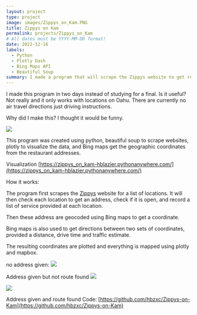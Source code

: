 ```yaml
---
layout: project
type: project
image: images/Zippys_on_Kam.PNG
title: Zippys on Kam 
permalink: projects/Zippys_on_Kam
# All dates must be YYYY-MM-DD format!
date: 2022-12-16
labels:
  - Python
  - Plotly Dash
  - Bing Maps API
  - Beautiful Soup
summary: I made a program that will scrape the Zippys website to get restaurant locations and then route you to the nearest Zippys on Kamehameha hwy.
---
```


I made this program in two days instead of studying for a final.
Is it useful? Not really and it only works with locations on Oahu. There are currently no air travel directions just driving instructions.

Why did I make this? I thought it would be funny.

<img class="ui image" src="{{ site.baseurl }}/images/Zippys_on_Kam.PNG">

This program was created using python, beautiful soup to scrape websites, plotly to visualize the data, and Bing maps get the geographic coordinates from the restaurant addresses.

Visualization [https://zippys_on_kam-hblazier.pythonanywhere.com/](https://zippys_on_kam-hblazier.pythonanywhere.com/)

How it works:

The program first scrapes the [Zippys](https://www.zippys.com/) website for a list of locations. 
It will then check each location to get an address, check if it is open, and record a list of service provided at each location.

Then these address are geocoded using Bing maps to get a coordinate.

Bing maps is also used to get directions between two sets of coordinates, provided a distance, drive time and traffic estimate.

The resulting coordinates are plotted and everything is mapped using plotly and mapbox.

no address given:
<img class="ui image" src="{{ site.baseurl }}/images/Kam_Zip_none.PNG">

Address given but not route found
<img class="ui image" src="{{ site.baseurl }}/images/Kam_Zip_vaddress.PNG">

<img class="ui image" src="{{ site.baseurl }}/images/Kam_Zip_valid.PNG">

Address given and route found
Code: [https://github.com/hbzxc/Zippys-on-Kam](https://github.com/hbzxc/Zippys-on-Kam)


